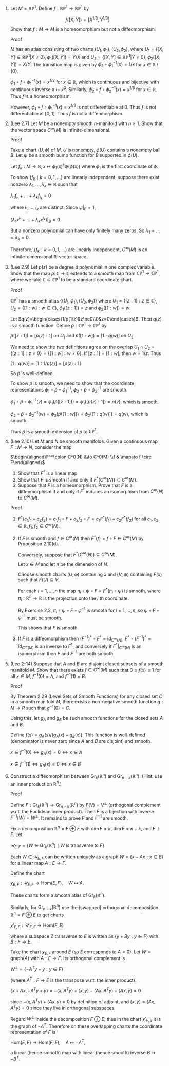 1. Let $M=\mathbb{RP}^1$. Define $f: \mathbb{RP}^1 \to \mathbb{RP}^1$ by
   
   $$f([X,Y])=[X^{1/3}, Y^{1/3}]$$
   
   Show that $f: M \to M$ is a homeomorphism but not a diffeomorphism.

   Proof
   
   $M$ has an atlas consisting of two charts $(U_1,\phi_1),(U_2,\phi_2)$, where $`U_1=\{[X,Y]\in \mathbb{RP}^1|X\neq 0\},\phi_1([X,Y])=Y/X`$ and $`U_2=\{[X,Y]\in \mathbb{RP}^1|Y\neq 0\},\phi_2([X,Y])=X/Y`$. The transition map is given by $`\phi_2\circ \phi_1^{-1}(x)=1/x`$ for $`x\in \mathbb{R}\setminus \{0\}`$.
   
   $\phi_1\circ f \circ \phi_1^{-1}(x)=x^{1/3}$ for $x\in \mathbb{R}$, which is continuous and bijective with continuous inverse $`x\mapsto x^3`$. Similarly, $\phi_2 \circ f \circ \phi_2^{-1}(x)=x^{1/3}$ for $x\in \mathbb{R}$. Thus $f$ is a homeomorphism.
   
   However, $`\phi_1\circ f \circ \phi_1^{-1}(x)=x^{1/3}`$ is not differentiable at $0$. Thus $f$ is not differentiable at $[0,1]$. Thus $f$ is not a diffeomorphism.

3. (Lee 2.7) Let $M$ be a nonempty smooth $n$-manifold with $n \geq 1$. Show that the vector space $C^{\infty}(M)$ is infinite-dimensional.

   Proof

   Take a chart $(U,\phi)$ of $M$, $U$ is nonempty, $\phi(U)$ contains a nonempty ball $B$. Let $\psi$ be a smooth bump function for $B$ supported in $\phi(U)$.
   
   Let $f_k:M\to \mathbb{R},x\mapsto\phi_1(x)^k\psi(\phi(x))$ where $\phi_1$ is the first coordinate of $\phi$.

   To show $`\{f_k\mid k=0,1,\dots\}`$ are linearly independent, suppose there exist nonzero $\lambda_1, \dots, \lambda_k \in \mathbb{R}$ such that

   $`\lambda_1 f_{i_1}+\dots+\lambda_k f_{i_k}=0`$

   where $i_1, \ldots, i_k$ are distinct. Since $\psi|_B=1$,

   $`(\lambda_1 x^{i_1}+\dots+\lambda_k x^{i_k})|_B=0`$

   But a nonzero polynomial can have only finitely many zeros. So $\lambda_1=\dots=\lambda_k=0$.

   Therefore, $`\{f_k\mid k=0,1,\dots\}`$ are linearly independent, $C^{\infty}(M)$ is an infinite-dimensional $\mathbb{R}$-vector space.

5. (Lee 2.9) Let $p(z)$ be a degree $d$ polynomial in one complex variable. Show that the map $p\colon\mathbb{C} \to \mathbb{C}$ extends to a smooth map from $\mathbb{CP}^1 \to \mathbb{CP}^1$, where we take $\mathbb{C} \subset \mathbb{CP}^1$ to be a standard coordinate chart.

   Proof
   
   $\mathbb{CP}^1$ has a smooth atlas $`\{(U_1,\phi_1),(U_2,\phi_2)\}`$ where $`U_1=\{[z:1]:z \in \mathbb{C}\}`$, $`U_2=\{[1:w]:w \in \mathbb{C}\}`$, $\phi_1([z:1])=z$ and $\phi_2([1:w])=w$.

   Let $`q(z)=\begin{cases}1/p(1/z)&z\ne0\\0&z=0\end{cases}`$. Then $q(z)$ is a smooth function. Define $\tilde{p}:\mathbb{CP}^1 \to \mathbb{CP}^1$ by
   
   $\tilde{p}([z:1])=[p(z):1]$ on $U_1$ and $\tilde{p}([1:w])=[1:q(w)]$ on $U_2$.

   We need to show the two definitions agree on the overlap $`U_1 \cap U_2=\{[z:1]:z \neq 0\}=\{[1:w]:w \neq 0\}`$. If $[z:1]=[1:w]$, then $w=1/z$. Thus
   
   $[1:q(w)]=[1:1/p(z)]=[p(z):1]$
   
   So $\tilde{p}$ is well-defined.
   
   To show $\tilde{p}$ is smooth, we need to show that the coordinate representations $\phi_1 \circ \tilde{p} \circ \phi_1^{-1}$, $\phi_2 \circ \tilde{p} \circ \phi_2^{-1}$ are smooth.
   
   $\phi_1 \circ \tilde{p} \circ \phi_1^{-1}(z)=\phi_1(\tilde{p}([z:1]))=\phi_1([p(z):1])=p(z)$, which is smooth.
   
   $\phi_2 \circ \tilde{p} \circ \phi_2^{-1}(w)=\phi_2(\tilde{p}([1:w]))=\phi_2([1:q(w)])=q(w)$, which is smooth.

   Thus $\tilde{p}$ is a smooth extension of $p$ to $\mathbb{CP}^1$.

7. (Lee 2.10) Let $M$ and $N$ be smooth manifolds. Given a continuous map $F: M \to N$, consider the map

    $`\begin{aligned}F^*\colon C^0(N) &\to C^0(M) \\f & \mapsto f \circ F\end{aligned}`$
      
    1. Show that $F^*$ is a linear map
    2. Show that $F$ is smooth if and only if $F^*(C^\infty(N)) \subset C^\infty(M)$.
    3. Suppose that $F$ is a homeomorphism. Prove that $F$ is a diffeomorphism if and only if $F^*$ induces an isomorphism from $C^{\infty}(N)$ to $C^{\infty}(M)$.
      
      Proof
      
   1. $F^* (c_1 f_1+c_2 f_2)=c_1 f_1\circ F+c_2 f_2\circ F=c_1 F^* (f_1)+c_2 F^* (f_2)$ for all $c_1,c_2\in\mathbb{R},f_1,f_2\in C^\infty(N)$.
   2. If $F$ is smooth and $f \in C^{\infty}(N)$ then $F^*(f)=f \circ F \in C^{\infty}(M)$ by Proposition 2.10(d).
      
      Conversely, suppose that $F^*\left(C^{\infty}(N)\right) \subseteq C^{\infty}(M)$.

      Let $x \in M$ and let $n$ be the dimension of $N$.

      Choose smooth charts $(U, \varphi)$ containing $x$ and $(V, \psi)$ containing $F(x)$ such that $F(U) \subseteq V$.

      For each $i=1, \ldots, n$ the map $\pi_i \circ \psi \circ F=F^*\left(\pi_i \circ \psi\right)$ is smooth, where $\pi_i: \mathbb{R}^n \rightarrow \mathbb{R}$ is the projection onto the $i$ th coordinate.

      By Exercise 2.3, $\pi_i \circ \psi \circ F \circ \varphi^{-1}$ is smooth for $i=1, \ldots, n$, so $\psi \circ F \circ \varphi^{-1}$ must be smooth.

      This shows that $F$ is smooth.
   3. If $F$ is a diffeomorphism then $(F^{-1})^* \circ F^* =\text{id}_ {C^{\infty}(N)}$, $F^* \circ (F^{-1})^* =\text{id}_ {C^{\infty}(M)}$ is an inverse to $F^*$, and conversely if $F^*|_{C^{\infty}(N)}$ is an isomorphism then $F$ and $F^{-1}$ are both smooth.

5. (Lee 2-14) Suppose that $A$ and $B$ are disjoint closed subsets of a smooth manifold $M$. Show that there exists $f \in C^{\infty}(M)$ such that $0 \leq f(x) \leq 1$ for all $x \in M$, $f^{-1}(0)=A$, and $f^{-1}(1)=B$.
   
   Proof
   
   By Theorem 2.29 (Level Sets of Smooth Functions) for any closed set $C$ in a smooth manifold $M$, there exists a non-negative smooth function $g: M\to R$ such that $g^{-1}(0) = C$.

   Using this, let $g_A$ and $g_B$ be such smooth functions for the closed sets $A$ and $B$.

   Define $f(x) = g_A(x) / (g_A(x) + g_B(x))$. This function is well-defined (denominator is never zero since $A$ and $B$ are disjoint) and smooth.

   $x\in f^{-1}(0)\iff g_A(x)=0\iff x\in A$

   $x\in f^{-1}(1)\iff g_B(x)=0\iff x\in B$

7. Construct a diffeomorphism between $`\mathrm{Gr}_k(\mathbb{R}^n)`$ and $`\mathrm{Gr}_{n-k}(\mathbb{R}^n)`$. (Hint: use an inner product on $\mathbb{R}^n$.)
   
   Proof
      
   Define $`F:\mathrm{Gr}_k(\mathbb{R}^n)\to \mathrm{Gr}_{n-k}(\mathbb{R}^n)`$ by $F(V)=V^\perp$ (orthogonal complement w.r.t. the Euclidean inner product). Then $F$ is a bijection with inverse $F^{-1}(W)=W^\perp$. It remains to prove $F$ and $F^{-1}$ are smooth.

   Fix a decomposition $\mathbb{R}^n=E\oplus F$ with $\dim E=k$, $\dim F=n-k$, and $E\perp F$. Let
   
   $`\mathcal{U}_{E,F}=\{W\in \mathrm{Gr}_k(\mathbb{R}^n)\mid W \text{ is transverse to } F\}.`$
   
   Each $W\in \mathcal{U}_{E,F}$ can be written uniquely as a graph $`W = \{ x + A x : x\in E\}`$ for a linear map $A:E\to F$.

   Define the chart

   $\chi_{E,F}:\mathcal{U}_{E,F}\to \mathrm{Hom}(E,F),\quad W\mapsto A.$

   These charts form a smooth atlas of $\mathrm{Gr}_k(\mathbb{R}^n)$.

   Similarly, for $\mathrm{Gr}_{n-k}(\mathbb{R}^n)$ use the (swapped) orthogonal decomposition $\mathbb{R}^n=F\oplus E$ to get charts
   
   $`\chi'_{F,E}:\mathcal{U}'_{F,E}\to \mathrm{Hom}(F,E)`$
   
   where a subspace $Z$ transverse to $E$ is written as $`\{ y + B y : y\in F\}`$ with $B:F\to E$.

   Take the chart $\chi_{E,F}$ around $E$ (so $E$ corresponds to $A=0$). Let $W=\mathrm{graph}(A)$ with $A:E\to F$. Its orthogonal complement is

   $`W^\perp = \{ -A^T y + y : y\in F\}`$
   
   (where $A^T:F\to E$ is the transpose w.r.t. the inner product).

   $\langle x+Ax,-A^Ty+y\rangle=-\langle x,A^Ty\rangle+\langle x,y\rangle-\langle Ax,A^Ty\rangle+\langle Ax,y\rangle=0$

   since $-\langle x,A^Ty\rangle+\langle Ax,y\rangle=0$ by definition of adjoint, and $\langle x,y\rangle=\langle Ax,A^Ty\rangle=0$ since they live in orthogonal subspaces.
   
   Regard $W^\perp$ inside the decomposition $F\oplus E$; thus in the chart $\chi'_{F,E}$ it is the graph of $-A^T$. Therefore on these overlapping charts the coordinate representation of $F$ is
   
   $\mathrm{Hom}(E,F)\to \mathrm{Hom}(F,E),\quad A\mapsto -A^T,$

   a linear (hence smooth) map with linear (hence smooth) inverse $B\mapsto -B^T$.
